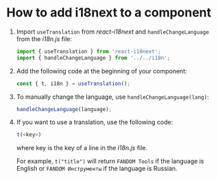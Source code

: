 # How to add i18next to a component

1. Import ``useTranslation`` from *react-i18next* and ``handleChangeLanguage`` from the *i18n.js* file:
   ```js
   import { useTranslation } from 'react-i18next';
   import { handleChangeLanguage } from '../../i18n';
   ```
2. Add the following code at the beginning of your component:
   ```js
   const { t, i18n } = useTranslation();
   ```

3. To manually change the language, use ``handleChangeLanguage(lang)``:
   ```js
   handleChangeLanguage(language);
   ```

4. If you want to use a translation, use the following code:
   ```js
   t(<key>)
   ```
   where key is the key of a line in the *i18n.js* file.

   For example, ``t("title")`` will return ``FANDOM Tools`` if the language is English or ``FANDOM Инструменты`` if the language is Russian.